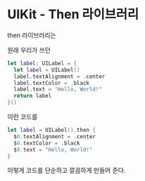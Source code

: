 # UIKit - Then 라이브러리 

then 라이브러리는

원래 우리가 쓰던 

```swift
let label: UILabel = {
  let label = UILabel()
  label.textAlignment = .center
  label.textColor = .black
  label.text = "Hello, World!"
  return label
}() 
```

이런 코드를 

```swift
let label = UILabel().then {
  $0.textAlignment = .center
  $0.textColor = .black
  $0.text = "Hello, World!"
}
```

이렇게 코드를 단순하고 깔끔하게 만들어 준다. 
